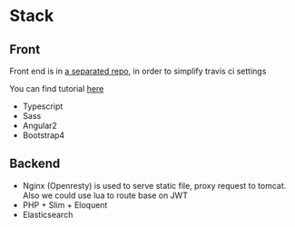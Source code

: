 # Stack

## Front

Front end is in [a separated repo](https://github.com/at15/bform-web), in order to simplify travis ci settings

You can find tutorial [here](https://angular.io/docs/ts/latest/tutorial)

- Typescript
- Sass
- Angular2
- Bootstrap4

## Backend

- Nginx (Openresty) is used to serve static file, proxy request to tomcat. Also we could use lua to route base on JWT
- PHP + Slim + Eloquent
- Elasticsearch

